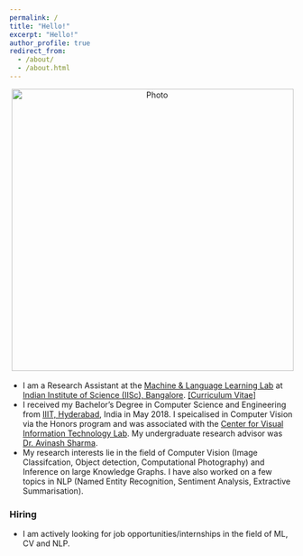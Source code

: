 ```yaml
---
permalink: /
title: "Hello!"
excerpt: "Hello!"
author_profile: true
redirect_from: 
  - /about/
  - /about.html
---
```


<p align="center">
  <img src="https://anjalishenoy.github.io/images/anjali.png?raw=true" alt="Photo" style="width: 500px;"/> 
</p>

* I am a Research Assistant at the [Machine & Language Learning Lab](malllabiisc.github.io) at [Indian Institute of Science (IISc), Bangalore](https://iisc.ac.in/). [[Curriculum Vitae]](http://anjalishenoy.github.io/files/resume.pdf)
* I received my Bachelor’s Degree in Computer Science and Engineering from [IIIT, Hyderabad](https://www.iiit.ac.in/), India in May 2018. I speicalised in Computer Vision via the Honors program and was associated with the [Center for Visual Information Technology Lab](http://cvit.iiit.ac.in/). My undergraduate research advisor was [Dr. Avinash Sharma](https://sites.google.com/site/asharmaresearch/).
* My research interests lie in the field of Computer Vision (Image Classifcation, Object detection, Computational Photography) and Inference on large Knowledge Graphs. I have also worked on a few topics in NLP (Named Entity Recognition, Sentiment Analysis, Extractive Summarisation). 


### Hiring
* I am actively looking for job opportunities/internships in the field of ML, CV and NLP.
